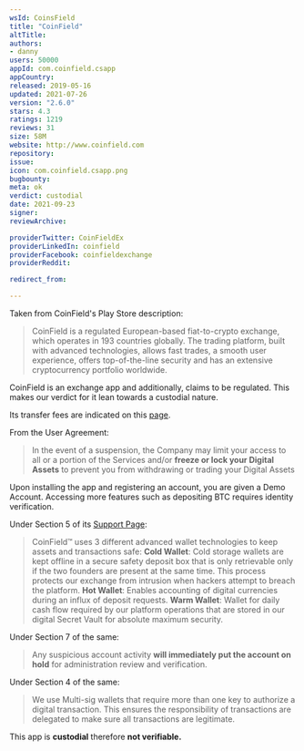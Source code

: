 ```yaml
---
wsId: CoinsField
title: "CoinField"
altTitle: 
authors:
- danny
users: 50000
appId: com.coinfield.csapp
appCountry: 
released: 2019-05-16
updated: 2021-07-26
version: "2.6.0"
stars: 4.3
ratings: 1219
reviews: 31
size: 58M
website: http://www.coinfield.com
repository: 
issue: 
icon: com.coinfield.csapp.png
bugbounty: 
meta: ok
verdict: custodial
date: 2021-09-23
signer: 
reviewArchive:

providerTwitter: CoinFieldEx
providerLinkedIn: coinfield
providerFacebook: coinfieldexchange
providerReddit: 

redirect_from:

---
```


Taken from CoinField's Play Store description:

> CoinField is a regulated European-based fiat-to-crypto exchange, which operates in 193 countries globally. The trading platform, built with advanced technologies, allows fast trades, a smooth user experience, offers top-of-the-line security and has an extensive cryptocurrency portfolio worldwide.

CoinField is an exchange app and additionally, claims to be regulated. This makes our verdict for it lean towards a custodial nature.

Its transfer fees are indicated on this [page](https://www.coinfield.com/support/transfer-fees).

From the User Agreement:

>  In the event of a suspension, the Company may limit your access to all or a portion of the Services and/or **freeze or lock your Digital Assets** to prevent you from withdrawing or trading your Digital Assets

Upon installing the app and registering an account, you are given a Demo Account. Accessing more features such as depositing BTC requires identity verification.

Under Section 5 of its [Support Page](https://www.coinfield.com/support/most-secure-bitcoin-exchange):

> CoinField™ uses 3 different advanced wallet technologies to keep assets and transactions safe: **Cold Wallet**: Cold storage wallets are kept offline in a secure safety deposit box that is only retrievable only if the two founders are present at the same time. This process protects our exchange from intrusion when hackers attempt to breach the platform. **Hot Wallet**: Enables accounting of digital currencies during an influx of deposit requests. **Warm Wallet**: Wallet for daily cash flow required by our platform operations that are stored in our digital Secret Vault for absolute maximum security.

Under Section 7 of the same:

>Any suspicious account activity **will immediately put the account on hold** for administration review and verification.

Under Section 4 of the same:

>We use Multi-sig wallets that require more than one key to authorize a digital transaction. This ensures the responsibility of transactions are delegated to make sure all transactions are legitimate. 

This app is **custodial** therefore **not verifiable.**